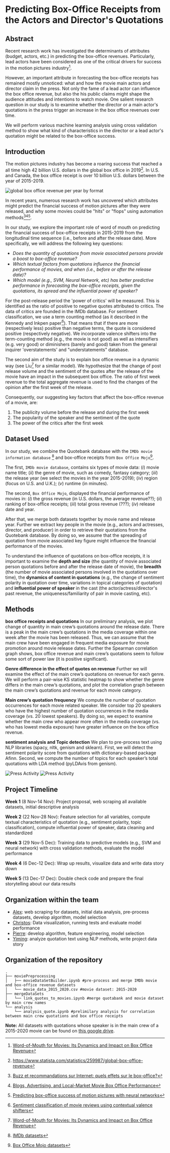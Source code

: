 # Predicting Box-Office Receipts from the Actors and Director's Quotations
## Abstract

Recent research work has investigated the determinants of attributes (budget, actors, etc.) in predicting the box-office revenues. Particularly, lead actors have been considered as one of the critical drivers for success in the motion pictures industry[^word-of-mouth-for-movies].

However, an important attribute in forecasting the box-office receipts has remained mostly unnoticed: what and how the movie main actors and director claim in the press.
Not only the fame of a lead actor can influence the box office revenue, but also the his public claims might shape the audience attitudes and intentions to watch movie. One salient research question in our study is to examine whether the director or a main actor's quotations in the press trigger an increase in the box office revenues over time.

We will perform various machine learning analysis using cross validation method to show what kind of characteristics in the director or a lead actor's quotation might be related to the box-office success.


## Introduction

The motion pictures industry has become a roaring success that reached a all time high 42 billion U.S. dollars in the global box office in 2019[^global-box-office-revenue-per-year]. In U.S. and Canada, the box office receipt is over 10 billion U.S. dollars between the year of 2015-2019.

![global box office revenue per year by format](./assets/global-box-office-revenue-per-year.png)

[^global-box-office-revenue-per-year]: https://www.statista.com/statistics/259987/global-box-office-revenue

In recent years, numerous research work has uncovered which attributes might predict the financial success of motion pictures after they were released, and why some movies could be "hits" or "flops" using automation methods[^buzz-recommandation-internet][^blogs-advertising-local-market][^predicting-motion-picture].

[^buzz-recommandation-internet]: [Buzz et recommandations sur Internet: quels effets sur le box-office?](https://doi.org/10.1177%2F076737010702200304)
[^blogs-advertising-local-market]: [Blogs, Advertising, and Local-Market Movie Box Office Performance](https://doi.org/10.1287/mnsc.2013.1732)
[^predicting-motion-picture]: [Predicting box-office success of motion pictures with neural networks](https://doi.org/10.1016/j.eswa.2005.07.018)

In our study, we explore the important role of word of mouth on predicting the financial success of box-office receipts in 2015-2019 from the longitudinal time sequence (i.e., before and after the release date).
More specifically, we will address the following key questions:

* *Does the quantity of quotations from movie associated persons provide a boost to box-office revenue?*
* *Which textual factors from quotations influence the financial performance of movies, and when (i.e., before or after the release date)?*
* *Which model (e.g., SVM, Neural Network, etc) has better predictive performance in forecasting the box-office receipts, given the quotations, its spread and the influential power of speaker?*

For the post-release period the 'power of critics' will be measured. This is identified as the ratio of positive to negative quotes attributed to critics. The data of critics are founded in the IMDb database. For sentiment classification, we use a term counting method (as it described in the Kennedy and Inkpen paper[^sentiment-analysis-paper]). That means that if there are more (respectively less) positive than negative terms, the quote is considered positive (respectively negative). We incorporate valence shifters into the term-counting method (e.g., the movie is not good) as well as intensifiers (e.g. very good) or diminishers (barely and good) taken from the general inquirer 'overstatements' and "understatements" database.

[^word-of-mouth-for-movies]: [Word-of-Mouth for Movies: Its Dynamics and Impact on Box Office Revenue](https://papers.ssrn.com/sol3/papers.cfm?abstract_id=1949819)
[^sentiment-analysis-paper]: [Sentiment classification of movie reviews using contextual valence shifters](https://www.cs.utoronto.ca/~akennedy/publications/sentiment_ci_2006.pdf)

The second aim of the study is to explain box office revenue in a dynamic way (see Liu[^word-of-mouth-for-movies] for a similar model). We hypothesize that the change of post release volume and the sentiment of the quotes after the release of the movie have an impact in the subsequent box office. The ratio of first week revenue to the total aggregate revenue is used to find the changes of the opinion after the first week of the release.

Consequently, our suggesting key factors that affect the box-office revenue of a movie, are:
1. The publicity volume before the release and during the first week
2. The popularity of the speaker and the sentiment of the quote
3. The power of the critics after the first week


## Dataset Used

In our study, we combine the Quotebank database with the ```IMDb movie information database``` [^imdb-database] and box-office receipts from ```Box Office Mojo```[^mojo-database].

The first, ```IMDb movie database```, contains six types of movie data: (*i*) movie name title; (*ii*) the genre of movie, such as comedy, fantasy category; (*iii*) the release year (we select the movies in the year 2015-2019); (*iv*) region (focus on U.S. and U.K.); (*v*) runtime (in minutes).

The second, ```Box Office Mojo```, displayed the financial performance of movies in: (*i*) the gross revenue (in U.S. dollars, the average revenue??); (*ii*) ranking of box-office receipts; (*iii*) total gross revenue (???); (*iv*) release date and year.

After that, we merge both datasets together by movie name and release year. Further we extract key people in the movie (e.g., actors and actresses, director, and producer) in order to retrieve their quotations from the Quotebank database. By doing so, we assume that the spreading of quotation from movie associated key figure might influence the financial performance of the movies.

To understand the influence of quotations on box-office receipts, it is important to examine the **depth and size** (the quantity of movie associated person quotations before and after the release date of movie), the **breadth** (the number of movie associated persons involved in the quotations over time), the **dynamics of content in quotations** (e.g., the change of sentiment polarity in quotation over time, variations in topical categories of quotation) and **influential power of speaker** in the cast (the actor/actress/director's past revenue, the uniqueness/familiarity of pair in movie casting, etc).

[^imdb-database]: [IMDb datasets](https://datasets.imdbws.com)
[^mojo-database]: [Box Office Mojo datasets](https://www.boxofficemojo.com/year/2015/)


## Methods

**box office receipts and quotations** 
In our preliminary analysis, we plot change of quantity in main crew’s quotations around the release date. There is a peak in the main crew’s quotations in the media coverage within one week after the movie has been released. Thus, we can assume that the main crew have been engaged in frequent media exposure for movie promotion around movie release dates. Further the Spearman correlation graph shows, box office revenue and main crew’s quotations seem to follow some sort of power law (it is positive significant).

**Genre difference in the effect of quotes on revenue**
Further we will examine the effect of the main crew’s quotations on revenue for each genre. We will perform a pair-wise KS statistic heatmap to show whether the genre differs in the main crew’s quotations, and plot the correlation graph between the main crew’s quotations and revenue for each movie category. 

**Main crew’s quotation frequency**
We compute the number of quotation occurrences for each movie related speaker. We consider top 20 speakers who have the highest number of quotation occurrences in the media coverage (vs. 20 lowest speakers). By doing so, we expect to examine whether the main crew who appear more often in the media coverage (vs. who has lowest media exposure) have greater influence on the box office revenue. 

**sentiment analysis and Topic detection**
We plan to pre-process text using NLP libraries (spacy, nltk, genism and sklearn). First, we will detect the sentiment polarity score from quotations with dictionary-based package Afinn. Second, we compute the number of topics for each speaker’s total quotations with LDA method (pyLDAvis from genism).

![Press Activity](./analysis/quotes_around_release.png)
![Press Activity](./analysis/gross_vs_occurrences.png)


## Project Timeline

**Week 1** (8 Nov-14 Nov): 
Project proposal, web scraping all available datasets, initial descriptive analysis

**Week 2** (22 Nov-28 Nov): 
Feature selection for all variables, compute textual characteristics of quotation (e.g., sentiment polarity, topic classification), compute influential power of speaker, data cleaning and standardized 

**Week 3** (29 Nov-5 Dec):
Training data to predictive models (e.g., SVM and neural network) with cross validation methods, evaluate the model performance 

**Week 4** (6 Dec-12 Dec):
Wrap up results, visualize data and write data story down

**Week 5** (13 Dec-17 Dec): 
Double check code and prepare the final storytelling about our data results 


## Organization within the team

* [Alex](https://github.com/PhotonAmpere): web scraping for datasets, initial data analysis, pre-process datasets, develop algorithm, model selection
* [Christos](https://github.com/Yo-art7): Data visualization, running tests and evaluate model performance
* [Pierre](https://github.com/pgimalac): develop algorithm, feature engineering, model selection
* [Yiming](https://github.com/yiming-li3008): analyze quotation text using NLP methods, write project data story

## Organization of the repository
    .
    ├── moviePreprocessing
    │   ├── movieDataSetBuilder.ipynb #pre-process and merge IMDb movie and box-office revenue datasets
    │   └── movie_data_2015_2020.csv #movie dataset: 2015-2020
    ├── mergeDataSets 
    │   └── link_quotes_to_movies.ipynb #merge quotabank and movie dataset by main crew names 
    └── analysis
        └── analysis_quote.ipynb #prelimilary analysis for correlation between main crew quotations and box office receipts
    
**Note:** All datasets with quotations whose speaker is in the main crew of a 2015-2020 movie can be found on [this google drive](https://drive.google.com/drive/folders/1q0zKAa45PFMZUMzclg4tjHwOMBS6QptM?usp=sharing).

